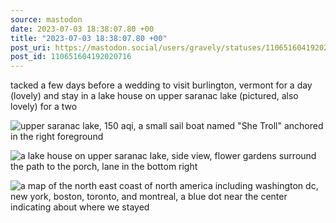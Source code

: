 ```yaml
---
source: mastodon
date: 2023-07-03 18:38:07.80 +00
title: "2023-07-03 18:38:07.80 +00"
post_uri: https://mastodon.social/users/gravely/statuses/110651604192020716
post_id: 110651604192020716
---
```

tacked a few days before a wedding to visit burlington, vermont for a day (lovely) and stay in a lake house on upper saranac lake (pictured, also lovely) for a two


![upper saranac lake, 150 aqi, a small sail boat named "She Troll" anchored in the right foreground](/images/110651597304922554.jpeg)

![a lake house on upper saranac lake, side view, flower gardens surround the path to the porch, lane in the bottom right](/images/110651596787232977.jpeg)

![a map of the north east coast of north america including washington dc, new york, boston,  toronto, and montreal, a blue dot near the center indicating about where we stayed](/images/110651596960768679.jpeg)

